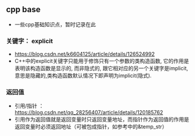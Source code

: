 ## cpp base
- 一些cpp基础知识点，暂时记录在此


### 关键字： explicit
- https://blog.csdn.net/k6604125/article/details/126524992
- C++中的explicit关键字只能用于修饰只有一个参数的类构造函数, 它的作用是表明该构造函数是显示的, 而非隐式的, 跟它相对应的另一个关键字是implicit, 意思是隐藏的,类构造函数默认情况下即声明为implicit(隐式).

### 返回值
- 引用/指针 ： https://blog.csdn.net/qq_28256407/article/details/120185762
- 引用作为返回值就是返回变量时只返回变量地址，而指针作为返回值的作用是返回变量时必须返回地址（可被包成指针，如参考中的&temp_str）